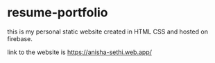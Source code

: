 # resume-portfolio
this is my personal static website created in HTML CSS and hosted on firebase.

link to the website is https://anisha-sethi.web.app/
